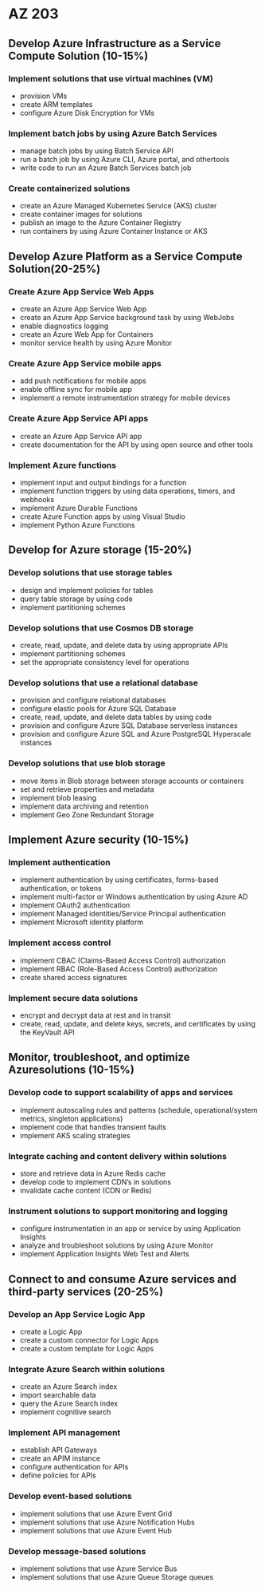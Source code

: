 # AZ 203

## Develop Azure Infrastructure as a Service Compute Solution (10-15%)

### Implement solutions that use virtual machines (VM)

- provision VMs
- create ARM templates
- configure Azure Disk Encryption for VMs

### Implement batch jobs by using Azure Batch Services

- manage batch jobs by using Batch Service API
- run a batch job by using Azure CLI, Azure portal, and othertools
- write code to run an Azure Batch Services batch job

### Create containerized solutions

- create an Azure Managed Kubernetes Service (AKS) cluster
- create container images for solutions
- publish an image to the Azure Container Registry
- run containers by using Azure Container Instance or AKS

## Develop Azure Platform as a Service Compute Solution(20-25%)

### Create Azure App Service Web Apps

- create an Azure App Service Web App
- create an Azure App Service background task by using WebJobs
- enable diagnostics logging
- create an Azure Web App for Containers
- monitor service health by using Azure Monitor

### Create Azure App Service mobile apps

- add push notifications for mobile apps
- enable offline sync for mobile app
- implement a remote instrumentation strategy for mobile devices

### Create Azure App Service API apps

- create an Azure App Service API app
- create documentation for the API by using open source and other tools

### Implement Azure functions

- implement input and output bindings for a function
- implement function triggers by using data operations, timers, and webhooks
- implement Azure Durable Functions
- create Azure Function apps by using Visual Studio
- implement Python Azure Functions

## Develop for Azure storage (15-20%)

### Develop solutions that use storage tables

- design and implement policies for tables
- query table storage by using code
- implement partitioning schemes

### Develop solutions that use Cosmos DB storage

- create, read, update, and delete data by using appropriate APIs
- implement partitioning schemes
- set the appropriate consistency level for operations

### Develop solutions that use a relational database

- provision and configure relational databases
- configure elastic pools for Azure SQL Database
- create, read, update, and delete data tables by using code
- provision and configure Azure SQL Database serverless instances
- provision and configure Azure SQL and Azure PostgreSQL Hyperscale instances

### Develop solutions that use blob storage

- move items in Blob storage between storage accounts or containers
- set and retrieve properties and metadata
- implement blob leasing
- implement data archiving and retention
- implement Geo Zone Redundant Storage

## Implement Azure security (10-15%)

### Implement authentication

- implement authentication by using certificates, forms-based authentication, or tokens
- implement multi-factor or Windows authentication by using Azure AD
- implement OAuth2 authentication
- implement Managed identities/Service Principal authentication
- implement Microsoft identity platform

### Implement access control

- implement CBAC (Claims-Based Access Control) authorization
- implement RBAC (Role-Based Access Control) authorization
- create shared access signatures

### Implement secure data solutions

- encrypt and decrypt data at rest and in transit
- create, read, update, and delete keys, secrets, and certificates by using the KeyVault API

## Monitor, troubleshoot, and optimize Azuresolutions (10-15%)

### Develop code to support scalability of apps and services

- implement autoscaling rules and patterns (schedule, operational/system metrics, singleton applications)
- implement code that handles transient faults
- implement AKS scaling strategies

### Integrate caching and content delivery within solutions

- store and retrieve data in Azure Redis cache
- develop code to implement CDN’s in solutions
- invalidate cache content (CDN or Redis)

### Instrument solutions to support monitoring and logging

- configure instrumentation in an app or service by using Application Insights
- analyze and troubleshoot solutions by using Azure Monitor
- implement Application Insights Web Test and Alerts

## Connect to and consume Azure services and third-party services (20-25%)

### Develop an App Service Logic App

- create a Logic App
- create a custom connector for Logic Apps
- create a custom template for Logic Apps

### Integrate Azure Search within solutions

- create an Azure Search index
- import searchable data
- query the Azure Search index
- implement cognitive search

### Implement API management

- establish API Gateways
- create an APIM instance
- configure authentication for APIs
- define policies for APIs

### Develop event-based solutions

- implement solutions that use Azure Event Grid
- implement solutions that use Azure Notification Hubs
- implement solutions that use Azure Event Hub

### Develop message-based solutions

- implement solutions that use Azure Service Bus
- implement solutions that use Azure Queue Storage queues
